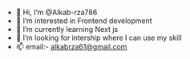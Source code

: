 - 👋 Hi, I’m @Alkab-rza786
- 👀 I’m interested in Frontend development
- 🌱 I’m currently learning Next js
- 💞️ I’m looking for intership where I can use my skill 
- 📫 email:- alkabrza61@gmail.com
  
  

<!---
Alkab-rza786/Alkab-rza786 is a ✨ special ✨ repository because its `README.md` (this file) appears on your GitHub profile.
You can click the Preview link to take a look at your changes.
--->

